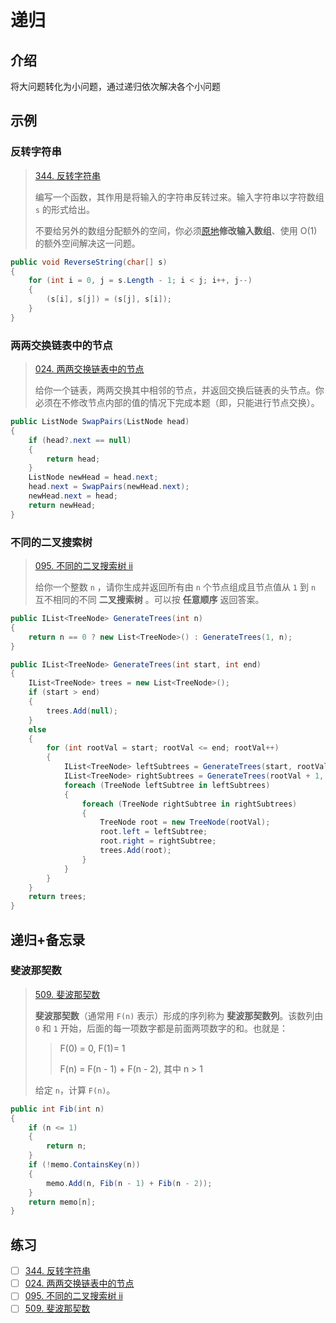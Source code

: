 # 递归

## 介绍

将大问题转化为小问题，通过递归依次解决各个小问题

## 示例

### 反转字符串

> [344. 反转字符串](https://leetcode-cn.com/problems/reverse-string/)
>
> 编写一个函数，其作用是将输入的字符串反转过来。输入字符串以字符数组 `s` 的形式给出。
>
> 不要给另外的数组分配额外的空间，你必须[原地](https://baike.baidu.com/item/%E5%8E%9F%E5%9C%B0%E7%AE%97%E6%B3%95)**修改输入数组**、使用 O(1) 的额外空间解决这一问题。

```csharp
public void ReverseString(char[] s)
{
    for (int i = 0, j = s.Length - 1; i < j; i++, j--)
    {
        (s[i], s[j]) = (s[j], s[i]);
    }
}
```

### 两两交换链表中的节点

> [024. 两两交换链表中的节点](https://leetcode-cn.com/problems/swap-nodes-in-pairs/)
>
> 给你一个链表，两两交换其中相邻的节点，并返回交换后链表的头节点。你必须在不修改节点内部的值的情况下完成本题（即，只能进行节点交换）。

```csharp
public ListNode SwapPairs(ListNode head)
{
    if (head?.next == null)
    {
        return head;
    }
    ListNode newHead = head.next;
    head.next = SwapPairs(newHead.next);
    newHead.next = head;
    return newHead;
}
```

### 不同的二叉搜索树

> [095. 不同的二叉搜索树 ii](https://leetcode-cn.com/problems/unique-binary-search-trees-ii/)
>
> 给你一个整数 `n` ，请你生成并返回所有由 `n` 个节点组成且节点值从 `1` 到 `n` 互不相同的不同 **二叉搜索树** 。可以按 **任意顺序** 返回答案。

```csharp
public IList<TreeNode> GenerateTrees(int n)
{
    return n == 0 ? new List<TreeNode>() : GenerateTrees(1, n);
}

public IList<TreeNode> GenerateTrees(int start, int end)
{
    IList<TreeNode> trees = new List<TreeNode>();
    if (start > end)
    {
        trees.Add(null);
    }
    else
    {
        for (int rootVal = start; rootVal <= end; rootVal++)
        {
            IList<TreeNode> leftSubtrees = GenerateTrees(start, rootVal - 1);
            IList<TreeNode> rightSubtrees = GenerateTrees(rootVal + 1, end);
            foreach (TreeNode leftSubtree in leftSubtrees)
            {
                foreach (TreeNode rightSubtree in rightSubtrees)
                {
                    TreeNode root = new TreeNode(rootVal);
                    root.left = leftSubtree;
                    root.right = rightSubtree;
                    trees.Add(root);
                }
            }
        }
    }
    return trees;
}
```

## 递归+备忘录

### 斐波那契数

> [509. 斐波那契数](https://leetcode-cn.com/problems/fibonacci-number/)
>
> **斐波那契数**（通常用 `F(n)` 表示）形成的序列称为 **斐波那契数列**。该数列由 `0` 和 `1` 开始，后面的每一项数字都是前面两项数字的和。也就是：
>
> > F(0) = 0, F(1)= 1
> >
> > F(n) = F(n - 1) + F(n - 2), 其中 n > 1
>
> 给定 `n`，计算 `F(n)`。

```csharp
public int Fib(int n)
{
    if (n <= 1)
    {
        return n;
    }
    if (!memo.ContainsKey(n))
    {
        memo.Add(n, Fib(n - 1) + Fib(n - 2));
    }
    return memo[n];
}
```

## 练习

- [ ] [344. 反转字符串](https://leetcode-cn.com/problems/reverse-string/)
- [ ] [024. 两两交换链表中的节点](https://leetcode-cn.com/problems/swap-nodes-in-pairs/)
- [ ] [095. 不同的二叉搜索树 ii](https://leetcode-cn.com/problems/unique-binary-search-trees-ii/)
- [ ] [509. 斐波那契数](https://leetcode-cn.com/problems/fibonacci-number/)
